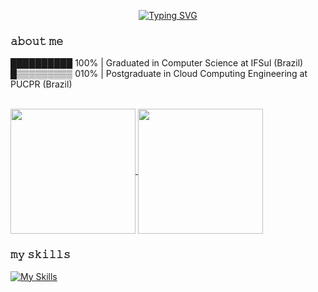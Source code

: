 <p align="center">
  <a href="https://git.io/typing-svg">
    <img src="https://readme-typing-svg.demolab.com?font=Fira+Code&pause=1000&color=D47BF7&background=FFFFFF00&vCenter=true&width=435&lines=%F0%9F%AA%BB+My+name+is+Gabrielle+%F0%9F%AA%BB;I+study+and+work+with+DevOps" alt="Typing SVG" />
  </a>
</p>

### 𝚊𝚋𝚘𝚞𝚝 𝚖𝚎

██████████ 100% | Graduated in Computer Science at IFSul (Brazil) \
█▒▒▒▒▒▒▒▒▒ 010% | Postgraduate in Cloud Computing Engineering at PUCPR (Brazil)

<br/>

<div>
  <a href="https://github.com/brambillagabrielle">
    <img height=200 align="center" src="https://github-readme-stats.vercel.app/api?username=brambillagabrielle&theme=material-palenight" />
  </a>
  <a href="https://github.com/brambillagabrielle">
    <img height=200 align="center" src="https://github-readme-stats.vercel.app/api/top-langs?username=brambillagabrielle&layout=compact&langs_count=8&card_width=320&theme=material-palenight" />
  </a>
</div>

### 𝚖𝚢 𝚜𝚔𝚒𝚕𝚕𝚜
[![My Skills](https://skillicons.dev/icons?i=aws,azure,linux,bash,terraform,docker,kubernetes,jenkins,git,postman,postgres&theme=dark)]([https://skillicons.dev](https://github.com/brambillagabrielle/))
